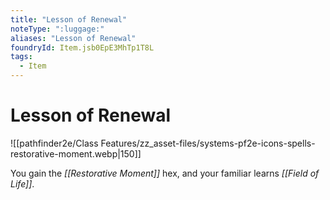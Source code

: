 ```yaml
---
title: "Lesson of Renewal"
noteType: ":luggage:"
aliases: "Lesson of Renewal"
foundryId: Item.jsb0EpE3MhTp1T8L
tags:
  - Item
---
```


# Lesson of Renewal
![[pathfinder2e/Class Features/zz_asset-files/systems-pf2e-icons-spells-restorative-moment.webp|150]]

You gain the _[[Restorative Moment]]_ hex, and your familiar learns _[[Field of Life]]_.
